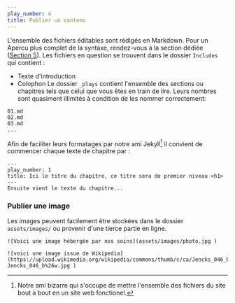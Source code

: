 ```yaml
---
play_number: 4
title: Publier un contenu
---
```


L'ensemble des fichiers éditables sont rédigés en Markdown. Pour un Apercu plus complet de la syntaxe, rendez-vous à la section dédiée ([Section 5](#play5)). Les fichiers en question se trouvent dans le dossier `Includes` qui contient :
* Texte d'introduction
* Colophon
Le dossier `_plays` contient l'ensemble des sections ou chapitres tels que celui que vous êtes en train de lire. Leurs nombres sont quasiment illimités à condition de les nommer correctement:

~~~
01.md
02.md
03.md
...
~~~

Afin de faciliter leurs formatages par notre ami Jekyll[^1] il convient de commencer chaque texte de chapitre par :

~~~
---
play_number: 1
title: Ici le titre du chapitre, ce titre sera de premier niveau <h1>
---
Ensuite vient le texte du chapitre...
~~~

### Publier une image
Les images peuvent facilement être stockées dans le dossier `assets/images/` ou provenir d'une tierce partie en ligne. 

~~~
![Voici une image hébergée par nos soins](assets/images/photo.jpg )

![voici une image issue de Wikipedia](https://upload.wikimedia.org/wikipedia/commons/thumb/c/ca/Jencks_046_b%26w.jpg/330px-Jencks_046_b%26w.jpg )
~~~
 
[^1]:
	Notre ami bizarre qui s'occupe de mettre l'ensemble des fichiers du site bout à bout en un site web fonctionel.


<!-- Récapitulatif Syntax Markdown 

Start by:	(3 dash, carriage return)
			play_number: 1
			title: Understand what people need
			(3 dash, carriage return)

h1:		#
h2:		##
h3:		###

a: 		[about the Blabla](https://blab.la)
ul: 	- Blabla
ol:		1. Blabla

Espace fine : 				&thinsp;
Espace fine insécable : 	&#8239;
Espace insécable : 			&nbsp;

-->
